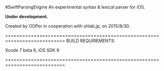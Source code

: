 #SwiftParsingEngine
An experimental syntax & lexical parser for iOS.

**Under development.**

Created by OOPer in cooperation with shlab.jp, on 2015/8/30.

===========================================================================
BUILD REQUIREMENTS:

Xcode 7 beta 6, iOS SDK 9

===========================================================================
